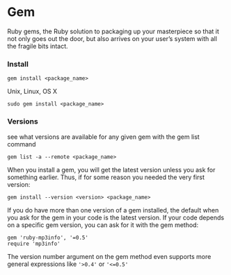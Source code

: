 # Gem
Ruby gems, the Ruby solution to packaging up your masterpiece so that it not only goes out the door, but also arrives on your user’s system with all the fragile bits intact.

### Install
```
gem install <package_name>
```
Unix, Linux, OS X
```
sudo gem install <package_name>
```

### Versions
see what versions are available for any given gem with the gem list command
```
gem list -a --remote <package_name>
```
When you install a gem, you will get the latest version unless you ask for something earlier. Thus, if for some reason you needed the very first version:
```
gem install --version <version> <package_name>
```
If you do have more than one version of a gem installed, the default when you ask for the gem in your code is the latest version. If your code depends on a specific gem version, you can ask for it with the gem method:
```
gem 'ruby-mp3info', '=0.5'
require 'mp3info'
```
The version number argument on the gem method even supports more general expressions like `'>0.4'` or `'<=0.5'`
